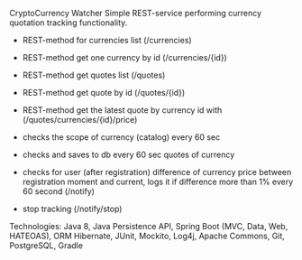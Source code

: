 CryptoCurrency Watcher
Simple REST-service performing currency quotation tracking functionality.
- REST-method for currencies list (/currencies)
- REST-method get one currency by id (/currencies/{id})

- REST-method get quotes list (/quotes)
- REST-method get quote by id (/quotes/{id})
- REST-method get the latest quote by currency id with (/quotes/currencies/{id}/price)

- checks the scope of currency (catalog) every 60 sec
- checks and saves to db every 60 sec quotes of currency
- checks for user (after registration) difference of currency price between registration
  moment and current, logs it if difference more than 1% every 60 second (/notify)
- stop tracking (/notify/stop)

Technologies: Java 8, Java Persistence API, Spring Boot (MVC, Data, Web, HATEOAS), 
ORM Hibernate, JUnit, Mockito, Log4j, Apache Commons, Git, PostgreSQL, Gradle
